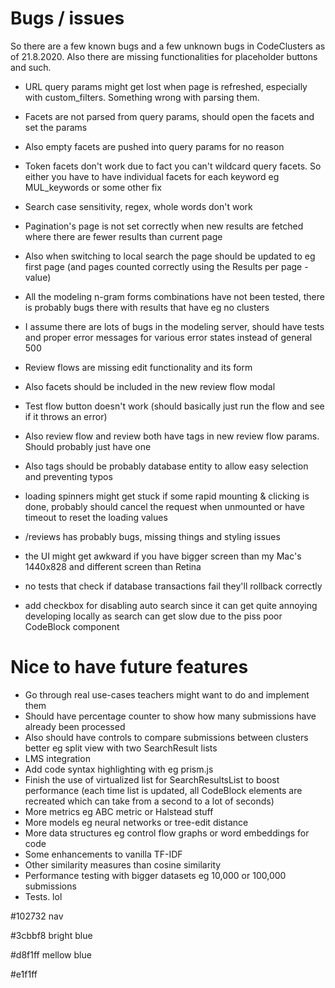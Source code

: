# Bugs / issues

So there are a few known bugs and a few unknown bugs in CodeClusters as of 21.8.2020. Also there are missing functionalities for placeholder buttons and such.

* URL query params might get lost when page is refreshed, especially with custom_filters. Something wrong with parsing them.
* Facets are not parsed from query params, should open the facets and set the params
* Also empty facets are pushed into query params for no reason
* Token facets don't work due to fact you can't wildcard query facets. So either you have to have individual facets for each keyword eg MUL_keywords or some other fix

* Search case sensitivity, regex, whole words don't work

* Pagination's page is not set correctly when new results are fetched where there are fewer results than current page
* Also when switching to local search the page should be updated to eg first page (and pages counted correctly using the Results per page -value)

* All the modeling n-gram forms combinations have not been tested, there is probably bugs there with results that have eg no clusters

* I assume there are lots of bugs in the modeling server, should have tests and proper error messages for various error states instead of general 500

* Review flows are missing edit functionality and its form
* Also facets should be included in the new review flow modal
* Test flow button doesn't work (should basically just run the flow and see if it throws an error)
* Also review flow and review both have tags in new review flow params. Should probably just have one
* Also tags should be probably database entity to allow easy selection and preventing typos

* loading spinners might get stuck if some rapid mounting & clicking is done, probably should cancel the request when unmounted or have timeout to reset the loading values

* /reviews has probably bugs, missing things and styling issues

* the UI might get awkward if you have bigger screen than my Mac's 1440x828 and different screen than Retina

* no tests that check if database transactions fail they'll rollback correctly
 
* add checkbox for disabling auto search since it can get quite annoying developing locally as search can get slow due to the piss poor CodeBlock component

# Nice to have future features

* Go through real use-cases teachers might want to do and implement them
* Should have percentage counter to show how many submissions have already been processed
* Also should have controls to compare submissions between clusters better eg split view with two SearchResult lists
* LMS integration
* Add code syntax highlighting with eg prism.js
* Finish the use of virtualized list for SearchResultsList to boost performance (each time list is updated, all CodeBlock elements are recreated which can take from a second to a lot of seconds)
* More metrics eg ABC metric or Halstead stuff
* More models eg neural networks or tree-edit distance
* More data structures eg control flow graphs or word embeddings for code
* Some enhancements to vanilla TF-IDF
* Other similarity measures than cosine similarity
* Performance testing with bigger datasets eg 10,000 or 100,000 submissions
* Tests. lol

#102732 nav

#3cbbf8 bright blue

#d8f1ff mellow blue

#e1f1ff